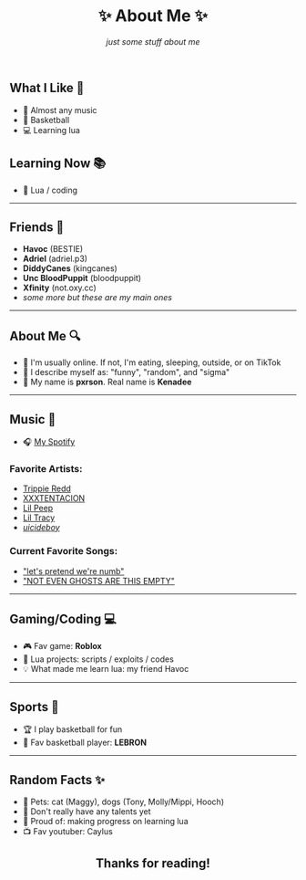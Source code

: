 <div align="center">
  <h1>✨ About Me ✨</h1>
  <p><i>just some stuff about me</i></p>
</div>

<br>

## What I Like 💭
- 🎵 Almost any music
- 🏀 Basketball
- 💻 Learning lua

## Learning Now 📚
- 🧠 Lua / coding

<hr>

## Friends 👥
- **Havoc** (BESTIE)
- **Adriel** (adriel.p3)
- **DiddyCanes** (kingcanes)
- **Unc BloodPuppit** (bloodpuppit)
- **Xfinity** (not.oxy.cc)
- *some more but these are my main ones*

<hr>

## About Me 🔍
- 🌟 I'm usually online. If not, I'm eating, sleeping, outside, or on TikTok
- 💯 I describe myself as: "funny", "random", and "sigma"
- 👤 My name is **pxrson**. Real name is **Kenadee**

<hr>

## Music 🎵
- 🎧 [My Spotify](https://open.spotify.com/user/31semjzsclnnsulnm44bvzyeokcu?si=8e9fd303e7844bb4)

### Favorite Artists:
- [Trippie Redd](https://open.spotify.com/artist/6Xgp2XMz1fhVYe7i6yNAax?si=tbJeVHO4S9iqrnMLil4aJw) 
- [XXXTENTACION](https://open.spotify.com/artist/15UsOTVnJzReFVN1VCnxy4?si=Xn5PzQQiSzShIK2LhRCCqw)
- [Lil Peep](https://open.spotify.com/artist/2kCcBybjl3SAtIcwdWpUe3?si=PGMxzpR1TLO_oqfklw2smQ)
- [Lil Tracy](https://open.spotify.com/artist/5g63iWaMJ2UrkZMkCC8dMi?si=DenM1om_TiyFIec-FJCkJw)
- [$uicideboy$](https://open.spotify.com/artist/1VPmR4DJC1PlOtd0IADAO0?si=H69e54wmRmajA7x5ae1vzg)

### Current Favorite Songs:
- ["let's pretend we're numb"](https://open.spotify.com/track/4VOLwHXIrB5zktV7prPeOW?si=5f1f36bf5a6748bb)
- ["NOT EVEN GHOSTS ARE THIS EMPTY"](https://open.spotify.com/track/7rzNKooM3JrKVT40fR22HI?si=56f6a9fec3754ef0)

<hr>

## Gaming/Coding 💻
- 🎮 Fav game: **Roblox**
- 🚀 Lua projects: scripts / exploits / codes
- 💡 What made me learn lua: my friend Havoc

<hr>

## Sports 🏀
- 🏆 I play basketball for fun
- 👑 Fav basketball player: **LEBRON**

<hr>

## Random Facts ✨
- 🐾 Pets: cat (Maggy), dogs (Tony, Molly/Mippi, Hooch)
- 🌱 Don't really have any talents yet
- 🏅 Proud of: making progress on learning lua
- 📺 Fav youtuber: Caylus

<div align="center">
  <h2>Thanks for reading!</h2>
</div>
